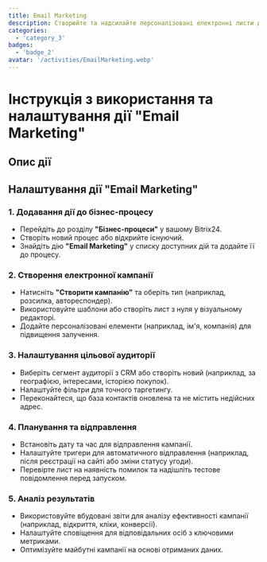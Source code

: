 ```yaml
---
title: Email Marketing
description: Створюйте та надсилайте персоналізовані електронні листи для залучення аудиторії.
categories: 
  - 'category_3'
badges: 
  - 'badge_2'
avatar: '/activities/EmailMarketing.webp'
---
```

# Інструкція з використання та налаштування дії "Email Marketing"

## Опис дії

## **Налаштування дії "Email Marketing"**

### 1. Додавання дії до бізнес-процесу
- Перейдіть до розділу **"Бізнес-процеси"** у вашому Bitrix24.
- Створіть новий процес або відкрийте існуючий.
- Знайдіть дію **"Email Marketing"** у списку доступних дій та додайте її до процесу.

### 2. Створення електронної кампанії
- Натисніть **"Створити кампанію"** та оберіть тип (наприклад, розсилка, автореспондер).
- Використовуйте шаблони або створіть лист з нуля у візуальному редакторі.
- Додайте персоналізовані елементи (наприклад, ім'я, компанія) для підвищення залучення.

### 3. Налаштування цільової аудиторії
- Виберіть сегмент аудиторії з CRM або створіть новий (наприклад, за географією, інтересами, історією покупок).
- Налаштуйте фільтри для точного таргетингу.
- Переконайтеся, що база контактів оновлена та не містить недійсних адрес.

### 4. Планування та відправлення
- Встановіть дату та час для відправлення кампанії.
- Налаштуйте тригери для автоматичного відправлення (наприклад, після реєстрації на сайті або зміни статусу угоди).
- Перевірте лист на наявність помилок та надішліть тестове повідомлення перед запуском.

### 5. Аналіз результатів
- Використовуйте вбудовані звіти для аналізу ефективності кампанії (наприклад, відкриття, кліки, конверсії).
- Налаштуйте сповіщення для відповідальних осіб з ключовими метриками.
- Оптимізуйте майбутні кампанії на основі отриманих даних.